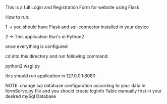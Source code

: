 This is a full Login and Registration Form for website using Flask

How to run:

1 -> you should have Flask and sql-connector installed in your device
		
2 -> This application Run's in Python2

once everything is configured

cd into this directory and run following command:

python2 wsgi.py

this should run application in 127.0.0.1:8080 


NOTE: change sql database configuration according to your data in formServe.py file
      and you should create logInfo Table manually first in your desired mySql Database	
